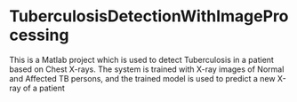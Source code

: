 # TuberculosisDetectionWithImageProcessing
This is a Matlab project which is used to detect Tuberculosis in a patient based on Chest X-rays. The system is trained with X-ray images of Normal and Affected TB persons, and the trained model is used to predict a new X-ray of a patient
